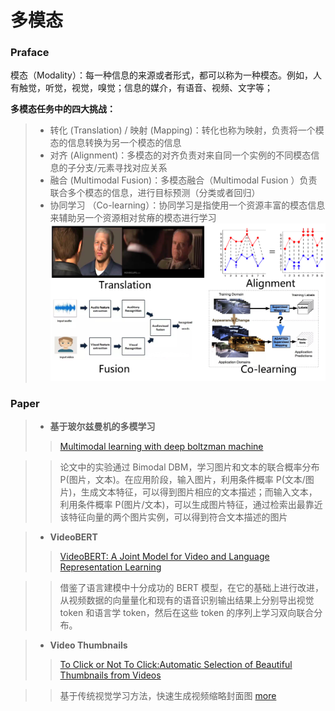 # 多模态

### Praface
模态（Modality）：每一种信息的来源或者形式，都可以称为一种模态。例如，人有触觉，听觉，视觉，嗅觉；信息的媒介，有语音、视频、文字等；

**多模态任务中的四大挑战：**
> * 转化 (Translation) / 映射 (Mapping)：转化也称为映射，负责将一个模态的信息转换为另一个模态的信息
> * 对齐 (Alignment)：多模态的对齐负责对来自同一个实例的不同模态信息的子分支/元素寻找对应关系
> * 融合 (Multimodal Fusion)：多模态融合（Multimodal Fusion ）负责联合多个模态的信息，进行目标预测（分类或者回归） 
> * 协同学习 （Co-learning）：协同学习是指使用一个资源丰富的模态信息来辅助另一个资源相对贫瘠的模态进行学习
![](../images/Multimodal-1.png)

### Paper
>- **基于玻尔兹曼机的多模学习**
>> [Multimodal learning with deep boltzman machine](https://www.cs.cmu.edu/~rsalakhu/papers/Multimodal_DBM.pdf) 

>> 论文中的实验通过 Bimodal DBM，学习图片和文本的联合概率分布 P(图片，文本)。在应用阶段，输入图片，利用条件概率 P(文本/图片)，生成文本特征，可以得到图片相应的文本描述；而输入文本，利用条件概率 P(图片/文本)，可以生成图片特征，通过检索出最靠近该特征向量的两个图片实例，可以得到符合文本描述的图片

>- **VideoBERT**
>> [VideoBERT: A Joint Model for Video and Language Representation Learning ](https://arxiv.org/pdf/1904.01766.pdf)

>> 借鉴了语言建模中十分成功的 BERT 模型，在它的基础上进行改进，从视频数据的向量量化和现有的语音识别输出结果上分别导出视觉 token 和语言学 token，然后在这些 token 的序列上学习双向联合分布。

>- **Video Thumbnails**
>> [To Click or Not To Click:Automatic Selection of Beautiful Thumbnails from Videos](https://arxiv.org/pdf/1609.01388.pdf)

>> 基于传统视觉学习方法，快速生成视频缩略封面图 [more](VedioThumbnails_yahoo_click_or_not.md)
